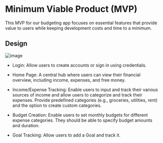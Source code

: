 # Minimum Viable Product (MVP)

This MVP for our  budgeting app focuses on essential features that provide value to users while keeping development costs and time to a minimum.
## Design
![image](https://github.com/The-Cool-Kids-2024/BudgetingApp/assets/156466938/4f67ff36-8f57-4c63-96d3-cd14c8e9798b)


- Login: Allow users to create accounts or sign in using credentials.

- Home Page: A central hub where users can view their financial overview, including income, expenses, and free money.

- Income/Expense Tracking: Enable users to input and track their various sources of income and allow users to categorize and track their expenses. Provide predefined categories (e.g., groceries, utilities, rent) and the option to create custom categories.

- Budget Creation: Enable users to set monthly budgets for different expense categories. They should be able to specify budget amounts and duration.

- Goal Tracking: Allow users to add a Goal and track it.


